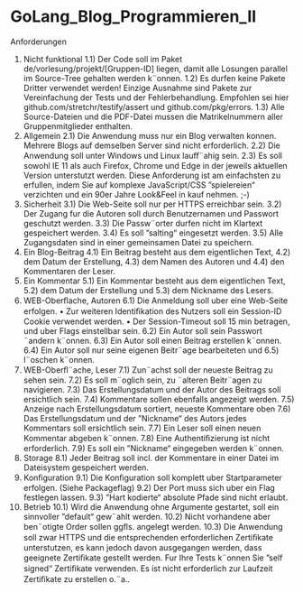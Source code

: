 # GoLang_Blog_Programmieren_II

Anforderungen
1. Nicht funktional
	1.1) Der Code soll im Paket de/vorlesung/projekt/[Gruppen-ID] liegen, damit alle Losungen parallel im Source-Tree gehalten werden k¨onnen.
	1.2) Es durfen keine Pakete Dritter verwendet werden! Einzige Ausnahme sind Pakete zur Vereinfachung der Tests und der Fehlerbehandlung. Empfohlen sei hier github.com/stretchr/testify/assert und github.com/pkg/errors.
	1.3) Alle Source-Dateien und die PDF-Datei mussen die Matrikelnummern aller Gruppenmitglieder enthalten.
2. Allgemein
	2.1) Die Anwendung muss nur ein Blog verwalten konnen. Mehrere Blogs auf demselben Server sind nicht erforderlich.
	2.2) Die Anwendung soll unter Windows und Linux lauﬀ¨ahig sein.
	2.3) Es soll sowohl IE 11 als auch Firefox, Chrome und Edge in der jeweils aktuellen Version unterstutzt werden. Diese Anforderung ist am einfachsten zu erfullen, indem Sie auf komplexe JavaScript/CSS ”spielereien“ verzichten und ein 90er Jahre Look&Feel in kauf nehmen. ;-)
3. Sicherheit
	3.1) Die Web-Seite soll nur per HTTPS erreichbar sein.
	3.2) Der Zugang fur die Autoren soll durch Benutzernamen und Passwort geschutzt werden.
	3.3) Die Passw¨orter durfen nicht im Klartext gespeichert werden.
	3.4) Es soll ”salting“ eingesetzt werden.
	3.5) Alle Zugangsdaten sind in einer gemeinsamen Datei zu speichern.
4. Ein Blog-Beitrag
	4.1) Ein Beitrag besteht aus dem eigentlichen Text,
	4.2) dem Datum der Erstellung,
	4.3) dem Namen des Autoren und
	4.4) den Kommentaren der Leser.
5. Ein Kommentar
	5.1) Ein Kommentar besteht aus dem eigentlichen Text,
	5.2) dem Datum der Erstellung und
	5.3) dem Nickname des Lesers.
6. WEB-Oberﬂache, Autoren
	6.1) Die Anmeldung soll uber eine Web-Seite erfolgen.
		• Zur weiteren Identiﬁkation des Nutzers soll ein Session-ID Cookie verwendet werden.
		• Der Session-Timeout soll 15 min betragen, und uber Flags einstellbar sein.
	6.2) Ein Autor soll sein Passwort ¨andern k¨onnen.
	6.3) Ein Autor soll einen Beitrag erstellen k¨onnen.
	6.4) Ein Autor soll nur seine eigenen Beitr¨age bearbeiteten und
	6.5) l¨oschen k¨onnen.
7. WEB-Oberﬂ¨ache, Leser
	7.1) Zun¨achst soll der neueste Beitrag zu sehen sein.
	7.2) Es soll m¨oglich sein, zu ¨alteren Beitr¨agen zu navigieren.
	7.3) Das Erstellungsdatum und der Autor des Beitrags soll ersichtlich sein.
	7.4) Kommentare sollen ebenfalls angezeigt werden.
	7.5) Anzeige nach Erstellungsdatum sortiert, neueste Kommentare oben
	7.6) Das Erstellungsdatum und der ”Nickname“ des Autors jedes Kommentars soll ersichtlich sein.
	7.7) Ein Leser soll einen neuen Kommentar abgeben k¨onnen.
	7.8) Eine Authentiﬁzierung ist nicht erforderlich.
	7.9) Es soll ein ”Nickname“ eingegeben werden k¨onnen.
8. Storage
	8.1) Jeder Beitrag soll incl. der Kommentare in einer Datei im Dateisystem gespeichert werden.
9. Konﬁguration
	9.1) Die Konﬁguration soll komplett uber Startparameter erfolgen. (Siehe Packageflag)
	9.2) Der Port muss sich uber ein Flag festlegen lassen.
	9.3) ”Hart kodierte“ absolute Pfade sind nicht erlaubt.
10. Betrieb
	10.1) Wird die Anwendung ohne Argumente gestartet, soll ein sinnvoller ”default“ gew¨ahlt werden.
	10.2) Nicht vorhandene aber ben¨otigte Order sollen ggﬂs. angelegt werden.
	10.3) Die Anwendung soll zwar HTTPS und die entsprechenden erforderlichen Zertiﬁkate unterstutzen, es kann jedoch davon ausgegangen werden, dass geeignete Zertiﬁkate gestellt werden. Fur Ihre Tests k¨onnen Sie ”self signed“ Zertiﬁkate verwenden. Es ist nicht erforderlich zur Laufzeit Zertiﬁkate zu erstellen o.¨a..